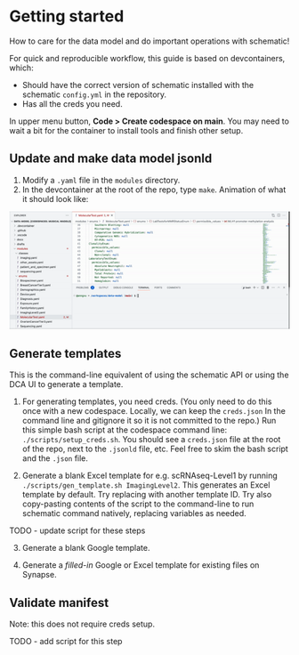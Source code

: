 # Getting started

How to care for the data model and do important operations with schematic!

For quick and reproducible workflow, this guide is based on devcontainers, which:
- Should have the correct version of schematic installed with the schematic `config.yml` in the repository.
- Has all the creds you need.

In upper menu button, **Code > Create codespace on main**. 
You may need to wait a bit for the container to install tools and finish other setup.

## Update and make data model jsonld

1. Modify a `.yaml` file in the `modules` directory.
2. In the devcontainer at the root of the repo, type `make`. Animation of what it should look like:

![make demonstration](docs/make.gif)

## Generate templates

This is the command-line equivalent of using the schematic API or using the DCA UI to generate a template.

1. For generating templates, you need creds. (You only need to do this once with a new codespace. Locally, we can keep the `creds.json` In the command line and gitignore it so it is not committed to the repo.) Run this simple bash script at the codespace command line: `./scripts/setup_creds.sh`. You should see a `creds.json` file at the root of the repo, next to the `.jsonld` file, etc. Feel free to skim the bash script and the `.json` file.

2. Generate a blank Excel template for e.g. scRNAseq-Level1 by running `./scripts/gen_template.sh ImagingLevel2`. This generates an Excel template by default. Try replacing with another template ID. Try also copy-pasting contents of the script to the command-line to run schematic command natively, replacing variables as needed.

TODO - update script for these steps

3. Generate a blank Google template.

4. Generate a *filled-in* Google or Excel template for existing files on Synapse.

 
## Validate manifest

Note: this does not require creds setup.

TODO - add script for this step





